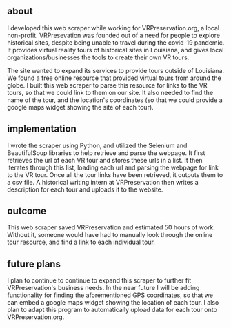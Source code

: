 ## about

I developed this web scraper while working for VRPreservation.org, a local non-profit. VRPresevation was founded out of a need for people to explore historical sites, despite being unable to travel during the covid-19 pandemic. It provides virtual reality tours of historical sites in Louisiana, and gives local organizations/businesses the tools to create their own VR tours.

The site wanted to expand its services to provide tours outside of Louisiana. We found a free online resource that provided virtual tours from around the globe. I built this web scraper to parse this resource for links to the VR tours, so that we could link to them on our site. It also needed to find the name of the tour, and the location's coordinates (so that we could provide a google maps widget showing the site of each tour).

## implementation

I wrote the scraper using Python, and utilized the Selenium and BeautifulSoup libraries to help retrieve and parse the webpage. It first retrieves the url of each VR tour and stores these urls in a list. It then iterates through this list, loading each url and parsing the webpage for link to the VR tour. Once all the tour links have been retrieved, it outputs them to a csv file. A historical writing intern at VRPreservation then writes a description for each tour and uploads it to the website.

## outcome

This web scraper saved VRPreservation and estimated 50 hours of work. Without it, someone would have had to manually look through the online tour resource, and find a link to each individual tour. 

## future plans

I plan to continue to continue to expand this scraper to further fit VRPreservation's business needs. In the near future I will be adding functionality for finding the aforementioned GPS coordinates, so that we can embed a google maps widget showing the location of each tour. I also plan to adapt this program to automatically upload data for each tour onto VRPreservation.org.